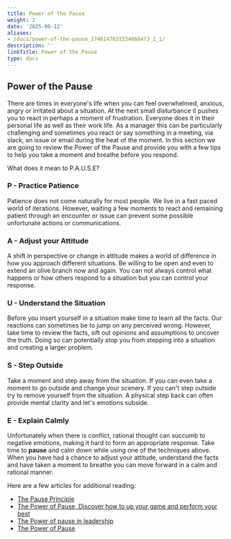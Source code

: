 ```yaml
---
title: Power of the Pause
weight: 2
date: '2025-06-12'
aliases:
- /docs/power-of-the-pause_1748147631534066473_1_1/
description: ''
linkTitle: Power of the Pause
type: docs
---
```


## Power of the Pause

There are times in everyone's life when you can feel overwhelmed, anxious, angry or irritated about a situation.  At the next small disturbance it pushes you to react in perhaps a moment of frustration.  Everyone does it in their personal life as well as their work life.  As a manager this can be particularly challenging and sometimes you react or say something in a meeting, via slack, an issue or email during the heat of the moment.  In this section we are going to review the Power of the Pause and provide you with a few tips to help you take a moment and breathe before you respond.

What does it mean to P.A.U.S.E?

### P - Practice Patience

Patience does not come naturally for most people.  We live in a fast paced world of iterations.  However, waiting a few moments to react and remaining patient through an encounter or issue can prevent some possible unfortunate actions or communications.

### A - Adjust your Attitude

A shift in perspective or change in attitude makes a world of difference in how you approach different situations.  Be willing to be open and even to extend an olive branch now and again.  You can not always control what happens or how others respond to a situation but you can control your response.

### U - Understand the Situation

Before you insert yourself in a situation make time to learn all the facts.  Our reactions can sometimes be to jump on any perceived wrong.  However, take time to review the facts, sift out opinions and assumptions to uncover the truth.  Doing so can potentially stop you from stepping into a situation and creating a larger problem.

### S - Step Outside

Take a moment and step away from the situation.  If you can even take a moment to go outside and change your scenery.  If you can't step outside try to remove yourself from the situation.  A physical step back can often provide mental clarity and let's emotions subside.

### E - Explain Calmly

Unfortunately when there is conflict, rational thought can succumb to negative emotions, making it hard to form an appropriate response.  Take time to **pause** and calm down while using one of the techniques above.  When you have had a chance to adjust your attitude, understand the facts and have taken a moment to breathe you can move forward in a calm and rational manner.

Here are a few articles for additional reading:

- [The Pause Principle](https://cashmanleadership.com/books/the-pause-principle/)
- [The Power of Pause, Discover how to up your game and perform your best](https://www.mindful.org/the-power-of-pause/)
- [The Power of pause in leadership](https://leadonpurposeblog.com/2019/12/30/the-power-of-pause-in-leadership/)
- [The Power of Pause](https://hbr.org/2012/01/the-power-of-pause)
